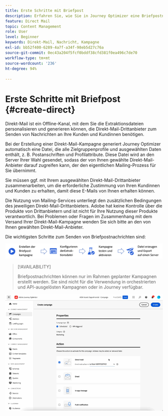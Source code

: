 ```yaml
---
title: Erste Schritte mit Briefpost
description: Erfahren Sie, wie Sie in Journey Optimizer eine Briefpostnachricht erstellen
feature: Direct Mail
topic: Content Management
role: User
level: Beginner
keywords: Direkt-Mail, Nachricht, Kampagne
exl-id: bb52f400-6289-4a7f-a34f-98eb5d27c76a
source-git-commit: 0ec43a204f5fcf0bddf38cfd381f0ea496c7de70
workflow-type: tm+mt
source-wordcount: '236'
ht-degree: 94%

---
```


# Erste Schritte mit Briefpost {#create-direct}

Direkt-Mail ist ein Offline-Kanal, mit dem Sie die Extraktionsdateien personalisieren und generieren können, die Direkt-Mail-Drittanbieter zum Senden von Nachrichten an Ihre Kunden und Kundinnen benötigen.

Bei der Erstellung einer Direkt-Mail-Kampagne generiert Journey Optimizer automatisch eine Datei, die alle Zielgruppenprofile und ausgewählten Daten enthält, z. B. Postanschriften und Profilattribute. Diese Datei wird an den Server Ihrer Wahl gesendet, sodass der von Ihnen gewählte Direkt-Mail-Anbieter darauf zugreifen kann, der den eigentlichen Mailing-Prozess für Sie übernimmt.

Sie müssen ggf. mit Ihrem ausgewählten Direkt-Mail-Drittanbieter zusammenarbeiten, um die erforderliche Zustimmung von Ihren Kundinnen und Kunden zu erhalten, damit diese E-Mails von Ihnen erhalten können.

Die Nutzung von Mailing-Services unterliegt den zusätzlichen Bedingungen des jeweiligen Direkt-Mail-Drittanbieters.  Adobe hat keine Kontrolle über die Produkte von Drittanbietern und ist nicht für Ihre Nutzung dieser Produkte verantwortlich. Bei Problemen oder Fragen im Zusammenhang mit dem Versand Ihrer Direkt-Mail-Kampagne wenden Sie sich bitte an den von Ihnen gewählten Direkt-Mail-Anbieter.

Die wichtigsten Schritte zum Senden von Briefpostnachrichten sind:

![](assets/dm-creation-process.png)

>[!AVAILABILITY]
>
>Briefpostnachrichten können nur im Rahmen geplanter Kampagnen erstellt werden. Sie sind nicht für die Verwendung in orchestrierten und API-ausgelösten Kampagnen oder in Journey verfügbar.

![](../rn/assets/do-not-localize/gif-dm.gif)


